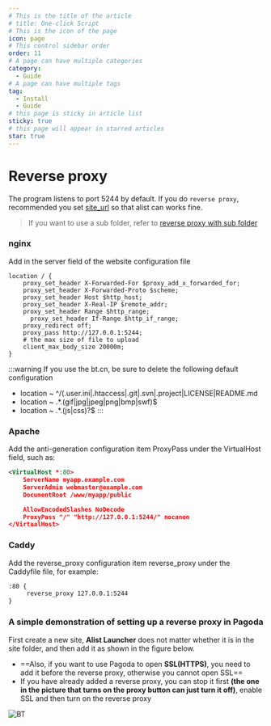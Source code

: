 ```yaml
---
# This is the title of the article
# title: One-click Script
# This is the icon of the page
icon: page
# This control sidebar order
order: 11
# A page can have multiple categories
category:
  - Guide
# A page can have multiple tags
tag:
  - Install
  - Guide
# this page is sticky in article list
sticky: true
# this page will appear in starred articles
star: true
---
```


# Reverse proxy
The program listens to port 5244 by default. If you do `reverse proxy`, recommended you set [site_url](../../config/configuration.md#site_url) so that alist can works fine.

> If you want to use a sub folder, refer to [reverse proxy with sub folder](../../faq/howto.md#how-to-reverse-proxy-with-sub-directory)

### **nginx**
Add in the server field of the website configuration file
```nginx
location / {
    proxy_set_header X-Forwarded-For $proxy_add_x_forwarded_for;
    proxy_set_header X-Forwarded-Proto $scheme;
    proxy_set_header Host $http_host;
    proxy_set_header X-Real-IP $remote_addr;
    proxy_set_header Range $http_range;
	  proxy_set_header If-Range $http_if_range;
    proxy_redirect off;
    proxy_pass http://127.0.0.1:5244;
    # the max size of file to upload
    client_max_body_size 20000m;
}
```

:::warning
If you use the bt.cn, be sure to delete the following default configuration
- location ~ ^/(\.user.ini|\.htaccess|\.git|\.svn|\.project|LICENSE|README.md
- location ~ .*\.(gif|jpg|jpeg|png|bmp|swf)$
- location ~ .*\.(js|css)?$
:::


### **Apache**
Add the anti-generation configuration item ProxyPass under the VirtualHost field, such as:
```xml
<VirtualHost *:80>
    ServerName myapp.example.com
    ServerAdmin webmaster@example.com
    DocumentRoot /www/myapp/public

    AllowEncodedSlashes NoDecode
    ProxyPass "/" "http://127.0.0.1:5244/" nocanon
</VirtualHost>
```

### **Caddy**
Add the reverse_proxy configuration item reverse_proxy under the Caddyfile file, for example:
```xml
:80 {
     reverse_proxy 127.0.0.1:5244
}
```

### **A simple demonstration of setting up a reverse proxy in Pagoda**

First create a new site, **Alist Launcher** does not matter whether it is in the site folder, and then add it as shown in the figure below.

-  ==Also, if you want to use Pagoda to open **SSL(HTTPS)**, you need to add it before the reverse proxy, otherwise you cannot open SSL==
  - If you have already added a reverse proxy, you can stop it first **(the one in the picture that turns on the proxy button can just turn it off)**, enable SSL and then turn on the reverse proxy


![BT](https://alist-doc.nn.ci/assets/images/BT-Proxy-5913c3786afba1417362c71f0af73ea9.png)